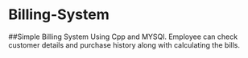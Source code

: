 # Billing-System
##Simple Billing System Using Cpp and MYSQl. Employee can check customer details and purchase history along with calculating the bills.
